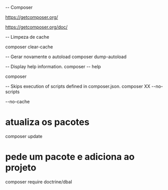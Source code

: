 -- Composer

https://getcomposer.org/

https://getcomposer.org/doc/


-- Limpeza de cache

composer clear-cache

-- Gerar novamente o autoload
composer dump-autoload

-- Display help information.
composer -- help

composer 

-- Skips execution of scripts defined in composer.json.
composer  XX --no-scripts


--no-cache


# atualiza os pacotes
composer update

# pede um pacote e adiciona ao projeto
composer require doctrine/dbal

